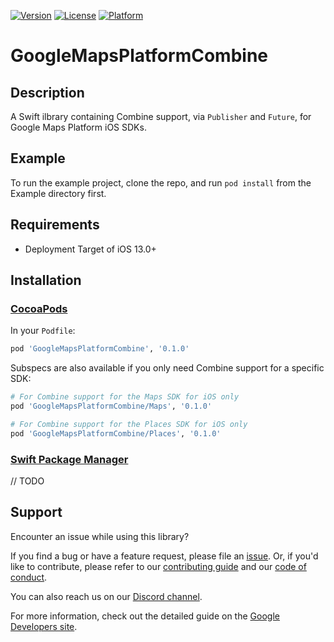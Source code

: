 [![Version](https://img.shields.io/cocoapods/v/GoogleMapsPlatformCombine.svg?style=flat)](https://cocoapods.org/pods/GoogleMapsPlatformCombine)
[![License](https://img.shields.io/cocoapods/l/GoogleMapsPlatformCombine.svg?style=flat)](https://cocoapods.org/pods/GoogleMapsPlatformCombine)
[![Platform](https://img.shields.io/cocoapods/p/GoogleMapsPlatformCombine.svg?style=flat)](https://cocoapods.org/pods/GoogleMapsPlatformCombine)

GoogleMapsPlatformCombine
=======================

## Description
A Swift ilbrary containing Combine support, via `Publisher` and `Future`, for Google Maps Platform iOS SDKs.

## Example

To run the example project, clone the repo, and run `pod install` from the Example directory first.

## Requirements
* Deployment Target of iOS 13.0+

## Installation

### [CocoaPods](https://cocoapods.org)

In your `Podfile`:

```ruby
pod 'GoogleMapsPlatformCombine', '0.1.0'
```

Subspecs are also available if you only need Combine support for a specific SDK:

```ruby
# For Combine support for the Maps SDK for iOS only
pod 'GoogleMapsPlatformCombine/Maps', '0.1.0'

# For Combine support for the Places SDK for iOS only
pod 'GoogleMapsPlatformCombine/Places', '0.1.0'
```

### [Swift Package Manager](https://github.com/apple/swift-package-manager)

// TODO

## Support

Encounter an issue while using this library?

If you find a bug or have a feature request, please file an [issue].
Or, if you'd like to contribute, please refer to our [contributing guide][contributing] and our [code of conduct].

You can also reach us on our [Discord channel].

For more information, check out the detailed guide on the
[Google Developers site][devsite-guide].

[contributing]: CONTRIBUTING.md
[code of conduct]: CODE_OF_CONDUCT.md
[Discord channel]: https://discord.gg/9fwRNWg
[issue]: https://github.com/googlemaps/ios-combine/issues
[devsite-guide]: https://developers.google.com/maps/documentation/ios-sdk/overview
